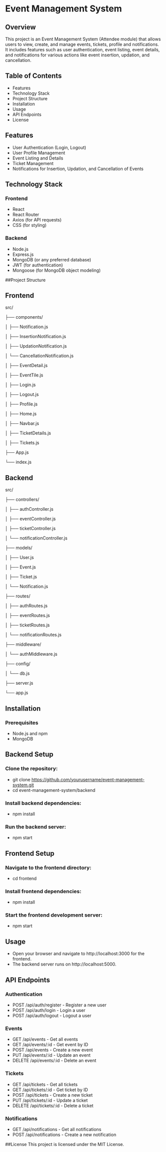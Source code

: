 # Event Management System
## Overview
This project is an Event Management System (Attendee module) that allows users to view, create, and manage events, tickets, profile and notifications. It includes features such as user authentication, event listing, event details, and notifications for various actions like event insertion, updation, and cancellation.

## Table of Contents
- Features
- Technology Stack
- Project Structure
- Installation
- Usage
- API Endpoints
- License

## Features
- User Authentication (Login, Logout)
- User Profile Management
- Event Listing and Details
- Ticket Management
- Notifications for Insertion, Updation, and Cancellation of Events

## Technology Stack
### Frontend
- React
- React Router
- Axios (for API requests)
- CSS (for styling)
### Backend
- Node.js
- Express.js
- MongoDB (or any preferred database)
- JWT (for authentication)
- Mongoose (for MongoDB object modeling)

##Project Structure
## Frontend

src/

├── components/

│     ├── Notification.js

│     ├── InsertionNotification.js

│     ├── UpdationNotification.js

│     └── CancellationNotification.js

│     ├── EventDetail.js

│     ├── EventTile.js

│     ├── Login.js

│     ├── Logout.js

│     ├── Profile.js

│     ├── Home.js

│     ├── Navbar.js

│     ├── TicketDetails.js

│     ├── Tickets.js

├── App.js

└── index.js

## Backend

src/

├── controllers/

│   ├── authController.js

│   ├── eventController.js

│   ├── ticketController.js

│   └── notificationController.js

├── models/

│   ├── User.js

│   ├── Event.js

│   ├── Ticket.js

│   └── Notification.js

├── routes/

│   ├── authRoutes.js

│   ├── eventRoutes.js

│   ├── ticketRoutes.js

│   └── notificationRoutes.js

├── middleware/

│   └── authMiddleware.js

├── config/

│   └── db.js

├── server.js

└── app.js

## Installation

### Prerequisites
- Node.js and npm
- MongoDB

## Backend Setup

### Clone the repository:

- git clone https://github.com/yourusername/event-management-system.git
- cd event-management-system/backend

### Install backend dependencies:

- npm install

### Run the backend server:

- npm start

## Frontend Setup
### Navigate to the frontend directory:

- cd frontend

### Install frontend dependencies:

- npm install

### Start the frontend development server:

- npm start

## Usage
- Open your browser and navigate to http://localhost:3000 for the frontend.
- The backend server runs on http://localhost:5000.

## API Endpoints
### Authentication
- POST /api/auth/register - Register a new user
- POST /api/auth/login - Login a user
- POST /api/auth/logout - Logout a user
### Events
- GET /api/events - Get all events
- GET /api/events/:id - Get event by ID
- POST /api/events - Create a new event
- PUT /api/events/:id - Update an event
- DELETE /api/events/:id - Delete an event
### Tickets
- GET /api/tickets - Get all tickets
- GET /api/tickets/:id - Get ticket by ID
- POST /api/tickets - Create a new ticket
- PUT /api/tickets/:id - Update a ticket
- DELETE /api/tickets/:id - Delete a ticket
### Notifications
- GET /api/notifications - Get all notifications
- POST /api/notifications - Create a new notification

##License
This project is licensed under the MIT License. 
